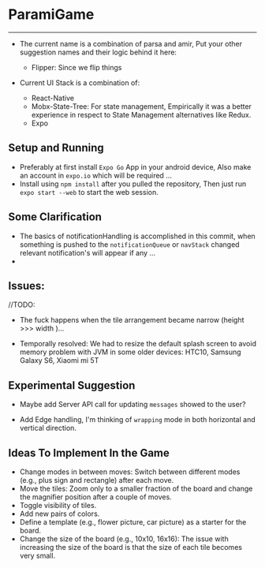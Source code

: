# ParamiGame
----

* The current name is a combination of parsa and amir, Put your other suggestion names and their logic behind it here: 
    * Flipper: Since we flip things


* Current UI Stack is a combination of:
    * React-Native
    * Mobx-State-Tree: For state management, Empirically it was a better experience in respect to State Management alternatives like Redux.
    * Expo
  

## Setup and Running
* Preferably at first install `Expo Go` App in your android device, Also make an account in `expo.io` which will be required ...
* Install using `npm install` after you pulled the repository, Then just run `expo start --web` to start the web session. 


## Some Clarification
* The basics of notificationHandling is accomplished in this commit, when something is pushed to the `notificationQueue` or `navStack` changed relevant notification's will appear if any ... 
* 

## Issues: 
//TODO:
* The fuck happens when the tile arrangement became narrow (height >>> width )... 

* Temporally resolved: We had to resize the default splash screen to avoid memory problem with JVM in some older devices: HTC10, Samsung Galaxy S6, Xiaomi mi 5T


## Experimental Suggestion
* Maybe add Server API call for updating `messages` showed to the user? 

* Add Edge handling, I'm thinking of `wrapping` mode in both horizontal and vertical direction. 



## Ideas To Implement In the Game
* Change modes in between moves: Switch between different modes (e.g., plus sign and rectangle) after each move.
* Move the tiles: Zoom only to a smaller fraction of the board and change the magnifier position after a couple of moves.
* Toggle visibility of tiles.
* Add new pairs of colors.
* Define a template (e.g., flower picture, car picture) as a starter for the board.
* Change the size of the board (e.g., 10x10, 16x16): The issue with increasing the size of the board is that the size of each tile becomes very small.
